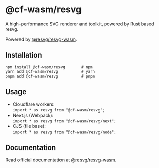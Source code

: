 # @cf-wasm/resvg

A high-performance SVG renderer and toolkit, powered by Rust based resvg.  

Powered by [@resvg/resvg-wasm](https://www.npmjs.com/package/@resvg/resvg-wasm).

## Installation

```shell
npm install @cf-wasm/resvg       # npm
yarn add @cf-wasm/resvg          # yarn
pnpm add @cf-wasm/resvg          # pnpm
```

## Usage

- Cloudflare workers:  
  `import * as resvg from "@cf-wasm/resvg";`
- Next.js (Webpack):  
  `import * as resvg from "@cf-wasm/resvg/next";`
- CJS (file base):  
  `import * as resvg from "@cf-wasm/resvg/node";`

## Documentation

Read official documentation at [@resvg/resvg-wasm](https://www.npmjs.com/package/@resvg/resvg-wasm).
